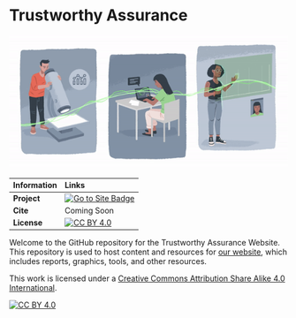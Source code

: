 # Trustworthy Assurance

![Animated hero image](/docs/assets/animations/hero.gif)

| Information | Links |
| :--- | :--- |
| **Project** | [![Go to Site Badge](https://img.shields.io/badge/Go%20to-Site-blue)](ta-website)|
| **Cite** | Coming Soon |
| **License** | [![CC BY 4.0][cc-by-shield]][cc-by] |

Welcome to the GitHub repository for the Trustworthy Assurance Website.
This repository is used to host content and resources for [our website](ta-website), which includes reports, graphics, tools, and other resources.

This work is licensed under a
[Creative Commons Attribution Share Alike 4.0 International][cc-by].

[![CC BY 4.0][cc-by-image]][cc-by]

[cc-by]: https://creativecommons.org/licenses/by-sa/4.0/
[cc-by-image]: https://licensebuttons.net/l/by-sa/4.0/88x31.png
[cc-by-shield]: https://img.shields.io/badge/License-CC--BY--SA--4.0-blue
[ta-website]: https://alan-turing-institute.github.io/trustworthy-assurance
